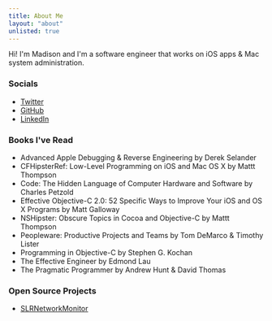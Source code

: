 ```yaml
---
title: About Me
layout: "about"
unlisted: true
---
```


Hi! I'm Madison and I'm a software engineer that works on iOS apps & Mac system administration. 

### Socials

* [Twitter](https://twitter.com/madisonsolarana)
* [GitHub](https://github.com/madsolar8582)
* [LinkedIn](https://linkedin.com/in/madisonsolarana)

### Books I've Read

* Advanced Apple Debugging & Reverse Engineering by Derek Selander
* CFHipsterRef: Low-Level Programming on iOS and Mac OS X by Mattt Thompson
* Code: The Hidden Language of Computer Hardware and Software by Charles Petzold
* Effective Objective-C 2.0: 52 Specific Ways to Improve Your iOS and OS X Programs by Matt Galloway
* NSHipster: Obscure Topics in Cocoa and Objective-C by Mattt Thompson
* Peopleware: Productive Projects and Teams by Tom DeMarco & Timothy Lister
* Programming in Objective-C by Stephen G. Kochan
* The Effective Engineer by Edmond Lau 
* The Pragmatic Programmer by Andrew Hunt & David Thomas

### Open Source Projects

* [SLRNetworkMonitor](https://github.com/madsolar8582/SLRNetworkMonitor)
